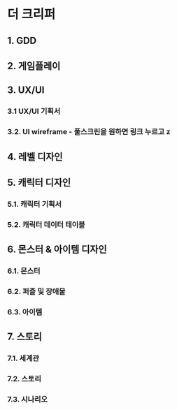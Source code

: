 <!-- # 더 크리퍼
## 1. GDD
## 2. 레벨 디자인
## 3. 스토리
## 4. 시나리오
### 5.1. 메인 시나리오
### 5.2. 캐릭터 설정
### 5.3. 아이템 설정
### 5.4. 몬스터 설정
### 5.5. 배경 설정
### 5.6. 스킬 실정
## 스토리보드 -->

# 더 크리퍼
## 1. GDD
## 2. 게임플레이
## 3. UX/UI
### 3.1 UX/UI 기획서
### 3.2. UI wireframe - 풀스크린을 원하면 링크 누르고 z
## 4. 레벨 디자인
## 5. 캐릭터 디자인
### 5.1. 캐릭터 기획서
### 5.2. 캐릭터 데이터 테이블
## 6. 몬스터 & 아이템 디자인
### 6.1. 몬스터
### 6.2. 퍼즐 및 장애물
### 6.3. 아이템
## 7. 스토리
### 7.1. 세계관
### 7.2. 스토리
### 7.3. 시나리오


<!-- 제목 1
=====
제목 2
-----



# 마크다운 테스트

# 1. 나의 첫 게임 UI디자인 문서
- 벡터 이미지를 포함한 씬플로우 구조도와 함께 보는 UI디자인
- 와이어프레임을 벡터 이미지로 제작한 것
# 2. 레벨디자인
- 매트로바이나 장르의 플래포머 게임의 초반 스테이지 설계
# 3. 인벤토리 시스템
- 드래그 앤 드랍 기능이 있는 인벤토리 설계
# 4. 전투시스템
- 온라인 필드 베이스 다대다 전투 환경의 전투 디자인
# 5. 채팅시스템
- UI 디자인 중 채팅에 대한 모든 시스템
# 6. 경매장시스템
- 게임 내 상품과 재화를 교환하는 공공거래 시스템을 주관하는 곳의 디자인</br>



# 기타 테스트
__*게임*__</br>

1. 순서가 있는 리스트
2. 순서가 있는 리스트

[마이노션](https://atentsgamedesign.notion.site/UXUI-58fbd6f6b6594252afe75f2e6078dd36?pvs=4) -->